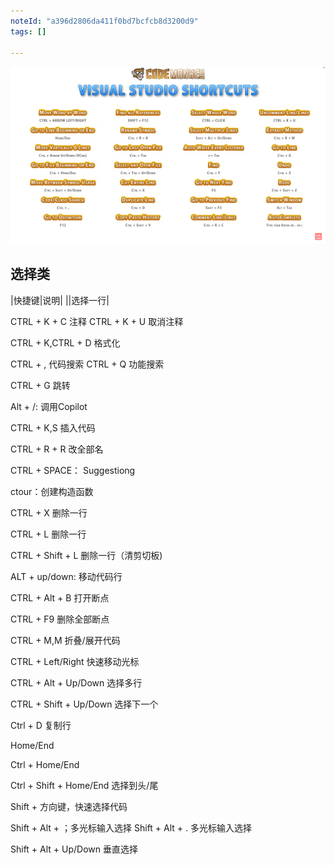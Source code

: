 ```yaml
---
noteId: "a396d2806da411f0bd7bcfcb8d3200d9"
tags: []

---
```


![vs快捷键](./images/cs-shortcut.png)

## 选择类

|快捷键|说明|
||选择一行|

CTRL + K + C  注释
CTRL + K + U  取消注释

CTRL + K,CTRL + D  格式化

CTRL + ,  代码搜索
CTRL + Q  功能搜索

CTRL + G  跳转

Alt + /: 调用Copilot

CTRL  + K,S 插入代码

CTRL + R + R 改全部名

CTRL + SPACE： Suggestiong

ctour：创建构造函数

CTRL + X 删除一行

CTRL + L 删除一行

CTRL + Shift + L  删除一行（清剪切板)

ALT + up/down: 移动代码行

CTRL + Alt + B  打开断点

CTRL + F9 删除全部断点

CTRL + M,M  折叠/展开代码

CTRL + Left/Right 快速移动光标

CTRL + Alt + Up/Down 选择多行

CTRL +   Shift + Up/Down  选择下一个

Ctrl + D  复制行

Home/End

Ctrl + Home/End

Ctrl + Shift + Home/End 选择到头/尾 

Shift + 方向键，快速选择代码


Shift + Alt + ；多光标输入选择
Shift + Alt + . 多光标输入选择

Shift + Alt + Up/Down 垂直选择